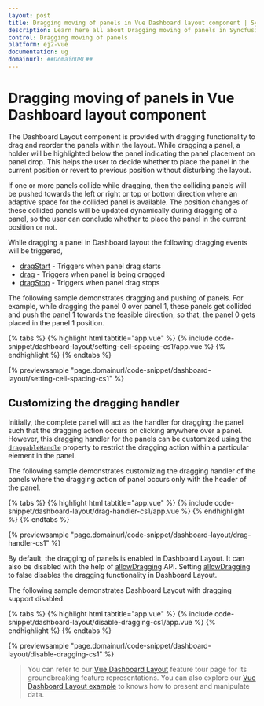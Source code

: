 ```yaml
---
layout: post
title: Dragging moving of panels in Vue Dashboard layout component | Syncfusion
description: Learn here all about Dragging moving of panels in Syncfusion Vue Dashboard layout component of Syncfusion Essential JS 2 and more.
control: Dragging moving of panels 
platform: ej2-vue
documentation: ug
domainurl: ##DomainURL##
---
```


# Dragging moving of panels in Vue Dashboard layout component

The Dashboard Layout component is provided with dragging functionality to drag and reorder the panels within the layout. While dragging a panel, a holder will be highlighted below the panel indicating the panel placement on panel drop. This helps the user to decide whether to place the panel in the current position or revert to previous position without disturbing the layout.

If one or more panels collide while dragging, then the colliding panels will be pushed towards the left or right or top or bottom direction where an adaptive space for the collided panel is available. The position changes of these collided panels will be updated dynamically during dragging of a panel, so the user can conclude whether to place the panel in the current position or not.

While dragging a panel in Dashboard layout the following dragging events will be triggered,
* [dragStart](https://ej2.syncfusion.com/vue/documentation/api/dashboard-layout/#dragstart) - Triggers when panel drag starts
* [drag](https://ej2.syncfusion.com/vue/documentation/api/dashboard-layout/#drag) - Triggers when panel is being dragged
* [dragStop](https://ej2.syncfusion.com/vue/documentation/api/dashboard-layout/#dragstop) - Triggers when panel drag stops

The following sample demonstrates dragging and pushing of panels. For example, while dragging the panel 0 over panel 1, these panels get collided and push the panel 1 towards the feasible direction, so that, the panel 0 gets placed in the panel 1 position.

{% tabs %}
{% highlight html tabtitle="app.vue" %}
{% include code-snippet/dashboard-layout/setting-cell-spacing-cs1/app.vue %}
{% endhighlight %}
{% endtabs %}
        
{% previewsample "page.domainurl/code-snippet/dashboard-layout/setting-cell-spacing-cs1" %}

## Customizing the dragging handler

Initially, the complete panel will act as the handler for dragging the panel such that the dragging action occurs on clicking anywhere over a panel. However, this dragging handler for the panels can be customized using the [`draggableHandle`](https://ej2.syncfusion.com/vue/documentation/api/dashboard-layout/#draggablehandle) property to restrict the dragging action within a particular element in the panel.

The following sample demonstrates customizing the dragging handler of the panels where the dragging action of panel occurs only with the header of the panel.

{% tabs %}
{% highlight html tabtitle="app.vue" %}
{% include code-snippet/dashboard-layout/drag-handler-cs1/app.vue %}
{% endhighlight %}
{% endtabs %}
        
{% previewsample "page.domainurl/code-snippet/dashboard-layout/drag-handler-cs1" %}

By default, the dragging of panels is enabled in Dashboard Layout. It can also be disabled with the help of [allowDragging](https://ej2.syncfusion.com/vue/documentation/api/dashboard-layout/#allowdragging) API. Setting [allowDragging](https://ej2.syncfusion.com/vue/documentation/api/dashboard-layout/#allowdragging) to false disables the dragging functionality in Dashboard Layout.

The following sample demonstrates Dashboard Layout with dragging support disabled.

{% tabs %}
{% highlight html tabtitle="app.vue" %}
{% include code-snippet/dashboard-layout/disable-dragging-cs1/app.vue %}
{% endhighlight %}
{% endtabs %}
        
{% previewsample "page.domainurl/code-snippet/dashboard-layout/disable-dragging-cs1" %}

> You can refer to our [Vue Dashboard Layout](https://www.syncfusion.com/vue-components/vue-dashboard-layout) feature tour page for its groundbreaking feature representations. You can also explore our [Vue Dashboard Layout example](https://ej2.syncfusion.com/vue/demos/#/material/dashboard-layout/default.html) to knows how to present and manipulate data.
